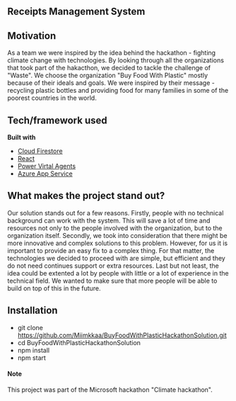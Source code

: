 ## Receipts Management System


## Motivation
As a team we were inspired by the idea behind the hackathon - fighting climate change with technologies. By looking through all the organizations that took part of the hakacthon, we decided to tackle the challenge of "Waste". We choose the organization "Buy Food With Plastic" mostly because of their ideals and goals. We were inspired by their message - recycling plastic bottles and providing food for many families in some of the poorest countries in the world.

## Tech/framework used

<b>Built with</b>
- [Cloud Firestore](https://firebase.google.com/docs/firestore)
- [React](https://reactjs.org/docs/getting-started.html)
- [Power Virtal Agents](https://docs.microsoft.com/en-us/power-virtual-agents/)
- [Azure App Service](https://docs.microsoft.com/en-us/azure/app-service/)

## What makes the project stand out?
Our solution stands out for a few reasons. Firstly, people with no technical background can work with the system. This will save a lot of time and resources not only to the people involved with the organization, but to the organization itself. Secondly, we took into consideration that there might be more innovative and complex solutions to this problem. However, for us it is important to provide an easy fix to a complex thing. For that matter, the technologies we decided to proceed with are simple, but efficient and they do not need continues support or extra resources. Last but not least, the idea could be extented a lot by people with little or a lot of experience in the technical field. We wanted to make sure that more people will be able to build on top of this in the future.

## Installation
- git clone https://github.com/Miimkkaa/BuyFoodWithPlasticHackathonSolution.git
- cd BuyFoodWithPlasticHackathonSolution
- npm install
- npm start

#### Note
This project was part of the Microsoft hackathon "Climate hackathon".
